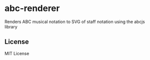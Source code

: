 # abc-renderer

Renders ABC musical notation to SVG of staff notation using the abcjs library

## License

MIT License
